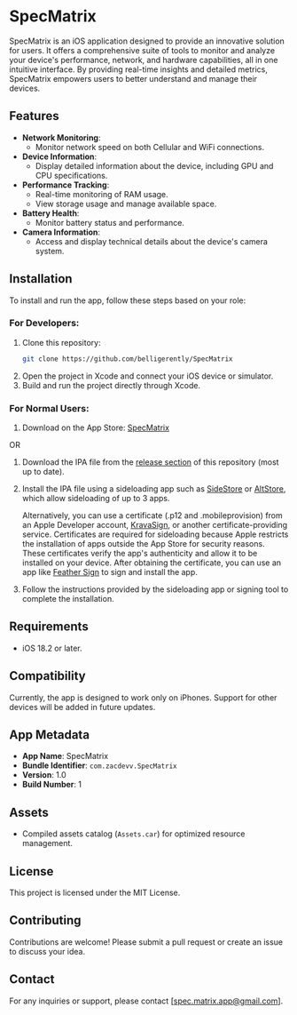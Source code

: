 # SpecMatrix

SpecMatrix is an iOS application designed to provide an innovative solution for users. It offers a comprehensive suite of tools to monitor and analyze your device's performance, network, and hardware capabilities, all in one intuitive interface. By providing real-time insights and detailed metrics, SpecMatrix empowers users to better understand and manage their devices.

## Features
- **Network Monitoring**:
  - Monitor network speed on both Cellular and WiFi connections.
- **Device Information**:
  - Display detailed information about the device, including GPU and CPU specifications.
- **Performance Tracking**:
  - Real-time monitoring of RAM usage.
  - View storage usage and manage available space.
- **Battery Health**:
  - Monitor battery status and performance.
- **Camera Information**:
  - Access and display technical details about the device's camera system.

## Installation
To install and run the app, follow these steps based on your role:

### For Developers:
1. Clone this repository:
   ```bash
   git clone https://github.com/belligerently/SpecMatrix
   ```
2. Open the project in Xcode and connect your iOS device or simulator.
3. Build and run the project directly through Xcode.

### For Normal Users:
1. Download on the App Store: [SpecMatrix](https://apps.apple.com/us/app/specmatrix/id6740110428)

OR
   
1. Download the IPA file from the [release section](https://github.com/Belligerently/SpecMatrix/releases) of this repository (most up to date).
2. Install the IPA file using a sideloading app such as [SideStore](https://sidestore.io) or [AltStore](https://altstore.io), which allow sideloading of up to 3 apps.

   Alternatively, you can use a certificate (.p12 and .mobileprovision) from an Apple Developer account, [KravaSign](https://kravasign.com), or another certificate-providing service. Certificates are required for sideloading because Apple restricts the installation of apps outside the App Store for security reasons. These certificates verify the app's authenticity and allow it to be installed on your device. After obtaining the certificate, you can use an app like [Feather Sign](https://github.com/khcrysalis/Feather) to sign and install the app.

3. Follow the instructions provided by the sideloading app or signing tool to complete the installation.

## Requirements
- iOS 18.2 or later.

## Compatibility
Currently, the app is designed to work only on iPhones. Support for other devices will be added in future updates.

## App Metadata
- **App Name**: SpecMatrix
- **Bundle Identifier**: `com.zacdevv.SpecMatrix`
- **Version**: 1.0
- **Build Number**: 1

## Assets
- Compiled assets catalog (`Assets.car`) for optimized resource management.

## License
This project is licensed under the MIT License.

## Contributing
Contributions are welcome! Please submit a pull request or create an issue to discuss your idea.

## Contact
For any inquiries or support, please contact [spec.matrix.app@gmail.com].
